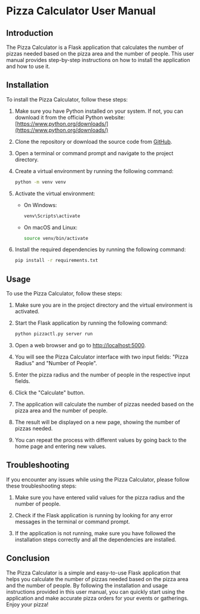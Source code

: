 # Pizza Calculator User Manual

## Introduction

The Pizza Calculator is a Flask application that calculates the number of pizzas needed based on the pizza area and the number of people. This user manual provides step-by-step instructions on how to install the application and how to use it.

## Installation

To install the Pizza Calculator, follow these steps:

1. Make sure you have Python installed on your system. If not, you can download it from the official Python website: [https://www.python.org/downloads/](https://www.python.org/downloads/)

2. Clone the repository or download the source code from [GitHub](https://github.com/wahrowlf/pizzad).

3. Open a terminal or command prompt and navigate to the project directory.

4. Create a virtual environment by running the following command:

   ```bash
   python -m venv venv
   ```

5. Activate the virtual environment:

   - On Windows:

     ```bash
     venv\Scripts\activate
     ```

   - On macOS and Linux:

     ```bash
     source venv/bin/activate
     ```

6. Install the required dependencies by running the following command:

   ```bash
   pip install -r requirements.txt
   ```

## Usage

To use the Pizza Calculator, follow these steps:

1. Make sure you are in the project directory and the virtual environment is activated.

2. Start the Flask application by running the following command:

   ```bash
   python pizzactl.py server run
   ```

3. Open a web browser and go to [http://localhost:5000](http://localhost:5000).

4. You will see the Pizza Calculator interface with two input fields: "Pizza Radius" and "Number of People".

5. Enter the pizza radius and the number of people in the respective input fields.

6. Click the "Calculate" button.

7. The application will calculate the number of pizzas needed based on the pizza area and the number of people.

8. The result will be displayed on a new page, showing the number of pizzas needed.

9. You can repeat the process with different values by going back to the home page and entering new values.

## Troubleshooting

If you encounter any issues while using the Pizza Calculator, please follow these troubleshooting steps:

1. Make sure you have entered valid values for the pizza radius and the number of people.

2. Check if the Flask application is running by looking for any error messages in the terminal or command prompt.

3. If the application is not running, make sure you have followed the installation steps correctly and all the dependencies are installed.


## Conclusion

The Pizza Calculator is a simple and easy-to-use Flask application that helps you calculate the number of pizzas needed based on the pizza area and the number of people. By following the installation and usage instructions provided in this user manual, you can quickly start using the application and make accurate pizza orders for your events or gatherings. Enjoy your pizza!
